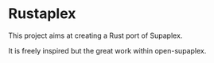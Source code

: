 # Rustaplex

This project aims at creating a Rust port of Supaplex.

It is freely inspired but the great work within open-supaplex.